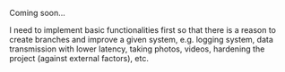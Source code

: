 Coming soon...

I need to implement basic functionalities first so that there is a reason to create branches and improve a given system,
e.g. logging system, data transmission with lower latency, taking photos, videos, hardening the project (against external factors), etc.
